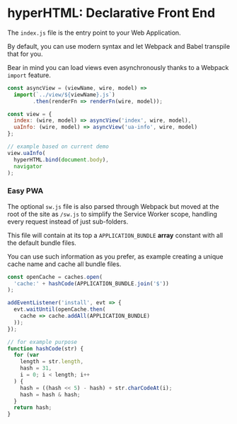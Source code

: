 # hyperHTML: Declarative Front End

The `index.js` file is the entry point to your Web Application.

By default, you can use modern syntax and let Webpack and Babel transpile that for you.

Bear in mind you can load views even asynchronously thanks to a Webpack `import` feature.

```js
const asyncView = (viewName, wire, model) =>
  import(`../view/${viewName}.js`)
        .then(renderFn => renderFn(wire, model));

const view = {
  index: (wire, model) => asyncView('index', wire, model),
  uaInfo: (wire, model) => asyncView('ua-info', wire, model)
};

// example based on current demo
view.uaInfo(
  hyperHTML.bind(document.body),
  navigator
);
```


### Easy PWA

The optional `sw.js` file is also parsed through Webpack but moved at the root of the site as `/sw.js`
to simplify the Service Worker scope, handling every request instead of just sub-folders.

This file will contain at its top a `APPLICATION_BUNDLE` **array** constant with all the default bundle files.

You can use such information as you prefer, as example creating a unique cache name and cache all bundle files.

```js
const openCache = caches.open(
  'cache:' + hashCode(APPLICATION_BUNDLE.join('$'))
);

addEventListener('install', evt => {
  evt.waitUntil(openCache.then(
    cache => cache.addAll(APPLICATION_BUNDLE)
  ));
});

// for example purpose
function hashCode(str) {
  for (var
    length = str.length,
    hash = 31,
    i = 0; i < length; i++
  ) {
    hash = ((hash << 5) - hash) + str.charCodeAt(i);
    hash = hash & hash;
  }
  return hash;
}
```